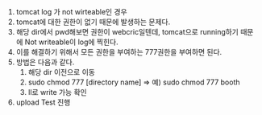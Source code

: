 1. tomcat log 가 not wirteable인 경우
2. tomcat에 대한 권한이 없기 때문에 발생하는 문제다.
3. 해당 dir에서 pwd해보면 권한이 webcric일텐데, tomcat으로 running하기 때문에 Not writeable이 log에 찍힌다.
4. 이를 해결하기 위해서 모든 권한을 부여하는 777권한을 부여하면 된다.
5. 방법은 다음과 같다.
   1. 해당 dir 이전으로 이동
   2. sudo chmod 777 [directory name] => 예) sudo chmod 777 booth
   3. ll로 write 가능 확인
6. upload Test 진행